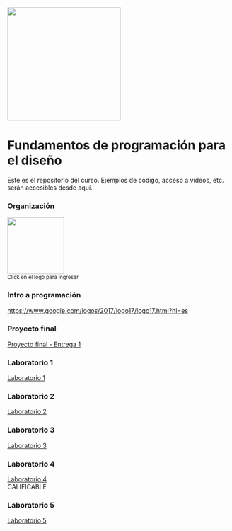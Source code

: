 <img width="256" src="https://www.icesi.edu.co/launiversidad/images/La_universidad/logo_icesi.png">

# Fundamentos de programación para el diseño
Este es el repositorio del curso. Ejemplos de código, acceso a videos, etc. serán accesibles desde aquí.


### Organización
<a href="https://miro.com/app/board/uXjVOhimo9E="><img width="128" src="https://store-images.s-microsoft.com/image/apps.59334.13959754522315136.c4ea2415-8e3c-42bf-8f77-e885eb7c11a1.be6eacf3-e0b4-4478-9abc-47192806c1b5?mode=scale&q=90&h=300&w=300"></a><br>
<small>Click en el logo para ingresar</small>


### Intro a programación
https://www.google.com/logos/2017/logo17/logo17.html?hl=es

<!--
### Grupo de Whatsapp
<a href="https://chat.whatsapp.com/E5Ykk2XLw9X6mxvlk5fx6P">Grupo de Whatsapp</a>-->

### Proyecto final
<a href="https://docs.google.com/document/d/1IpB9zMAv_1f_iHbjQY0UhIyiHM2GTwx5H_NZgDy6a1M/edit?usp=sharing">Proyecto final - Entrega 1</a>


### Laboratorio 1
<a href="https://docs.google.com/document/d/1a3oMJUXgb3cbKiSpDmaccEGzEQIAzdtLwIjzP9vCpl4/edit?usp=sharing">Laboratorio 1</a>

### Laboratorio 2
<a href="https://docs.google.com/document/d/15DiA8d_sXzOWIGbY20MEoOoDPSO1lKO7bO8nerk9fj4/edit?usp=sharing">Laboratorio 2</a>

### Laboratorio 3
<a href="https://docs.google.com/document/d/1Hl6klLXi0s9D4o_NjpWfyGEEI6S16W4AOa2FqZzgHgs/edit?usp=sharing">Laboratorio 3</a>

### Laboratorio 4
<a href="https://docs.google.com/document/d/1J0RAC4MeqSo1INkDtJilQtepvnVvnXxmG8AvbvGKS7I/edit?usp=sharing">Laboratorio 4</a><br>
CALIFICABLE

### Laboratorio 5
<a href="https://docs.google.com/document/d/1u-GZ-3QROGL1sh7n4rvu2rpRg7nZcjSkqWztLe8DZbM/edit?usp=sharing">Laboratorio 5</a><br>



